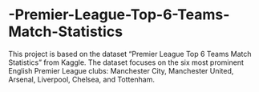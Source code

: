 # -Premier-League-Top-6-Teams-Match-Statistics
This project is based on the dataset “Premier League Top 6 Teams Match Statistics” from Kaggle. The dataset focuses on the six most prominent English Premier League clubs: Manchester City, Manchester United, Arsenal, Liverpool, Chelsea, and Tottenham.
